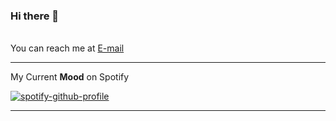 ### Hi there 👋 

<br/>
You can reach me at <a href="mailto:prakashthakuri2000@gmail.com" target= "_blank">E-mail </a>

------------------------



My Current **Mood** on Spotify

[![spotify-github-profile](https://spotify-github-profile.vercel.app/api/view?uid=32iwdjtppqtmphgve0evb12vs&cover_image=true&theme=novatorem&bar_color=6cb14e&bar_color_cover=true)](https://spotify-github-profile.vercel.app/api/view?uid=32iwdjtppqtmphgve0evb12vs&redirect=true)

-----------

<!--
**prakashthakuri/prakashthakuri** is a ✨ _special_ ✨ repository because its `README.md` (this file) appears on your GitHub profile.

Here are some ideas to get you started:

- 🔭 I’m currently working on ...
- 🌱 I’m currently learning ...
- 👯 I’m looking to collaborate on ...
- 🤔 I’m looking for help with ...
- 💬 Ask me about ...
- 📫 How to reach me: ...
- 😄 Pronouns: ...
- ⚡ Fun fact: ...
-->




